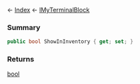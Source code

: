 ← [Index](Api-Index) ← [IMyTerminalBlock](Sandbox.ModAPI.Ingame.IMyTerminalBlock)

### Summary

```csharp
public bool ShowInInventory { get; set; }
```

### Returns

[bool](https://docs.microsoft.com/en-us/dotnet/api/system.boolean?view=netframework-4.6)

